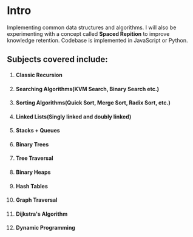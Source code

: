 # Intro

Implementing common data structures and algorithms. I will also be experimenting with a concept called **Spaced Repition** to improve knowledge retention. 
Codebase is implemented in JavaScript or Python. 

##  Subjects covered include:

1. #### Classic Recursion

2. #### Searching Algorithms(KVM Search, Binary Search etc.)

3. #### Sorting Algorithms(Quick Sort, Merge Sort, Radix Sort, etc.)

4. #### Linked Lists(Singly linked and doubly linked)

5. #### Stacks + Queues

6. #### Binary Trees

7. #### Tree Traversal

8. #### Binary Heaps

9. #### Hash Tables

10. #### Graph Traversal

11. #### Dijkstra's Algorithm

12. #### Dynamic Programming
